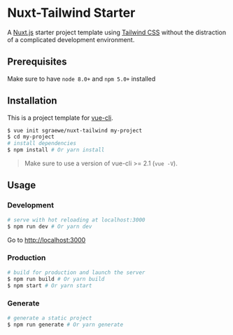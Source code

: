 # Nuxt-Tailwind Starter

A [Nuxt.js](https://github.com/nuxt/nuxt.js) starter project template using [Tailwind CSS](https://github.com/tailwindcss/tailwindcss) without the distraction of a complicated development environment.

## Prerequisites

Make sure to have `node 8.0+` and `npm 5.0+` installed

## Installation

This is a project template for [vue-cli](https://github.com/vuejs/vue-cli).

```bash
$ vue init sgraewe/nuxt-tailwind my-project
$ cd my-project
# install dependencies
$ npm install # Or yarn install
```

> Make sure to use a version of vue-cli >= 2.1 (`vue -V`).

## Usage

### Development

```bash
# serve with hot reloading at localhost:3000
$ npm run dev # Or yarn dev
```

Go to [http://localhost:3000](http://localhost:3000)

### Production

```bash
# build for production and launch the server
$ npm run build # Or yarn build
$ npm start # Or yarn start
```

### Generate

```bash
# generate a static project
$ npm run generate # Or yarn generate
```
